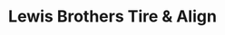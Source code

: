 ---
title: "Lewis Brothers Tire & Align"
url: /clayton/lewis-brothers-tire-and-align/
shop: car repair
---